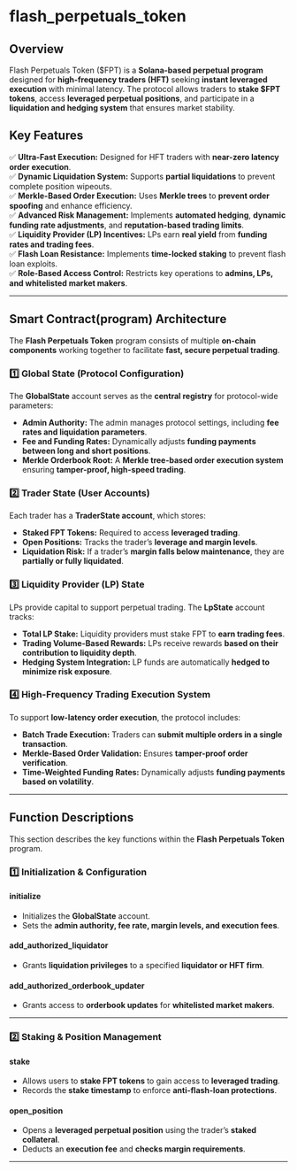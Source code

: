 # flash_perpetuals_token

## **Overview**
Flash Perpetuals Token ($FPT) is a **Solana-based perpetual program** designed for **high-frequency traders (HFT)** seeking **instant leveraged execution** with minimal latency. The protocol allows traders to **stake $FPT tokens**, access **leveraged perpetual positions**, and participate in a **liquidation and hedging system** that ensures market stability.

## **Key Features**
✅ **Ultra-Fast Execution:** Designed for HFT traders with **near-zero latency order execution**.  
✅ **Dynamic Liquidation System:** Supports **partial liquidations** to prevent complete position wipeouts.  
✅ **Merkle-Based Order Execution:** Uses **Merkle trees** to **prevent order spoofing** and enhance efficiency.  
✅ **Advanced Risk Management:** Implements **automated hedging**, **dynamic funding rate adjustments**, and **reputation-based trading limits**.  
✅ **Liquidity Provider (LP) Incentives:** LPs earn **real yield** from **funding rates and trading fees**.  
✅ **Flash Loan Resistance:** Implements **time-locked staking** to prevent flash loan exploits.  
✅ **Role-Based Access Control:** Restricts key operations to **admins, LPs, and whitelisted market makers**.  

---

## **Smart Contract(program) Architecture**
The **Flash Perpetuals Token** program consists of multiple **on-chain components** working together to facilitate **fast, secure perpetual trading**.

### **1️⃣ Global State (Protocol Configuration)**
The **GlobalState** account serves as the **central registry** for protocol-wide parameters:
- **Admin Authority:** The admin manages protocol settings, including **fee rates and liquidation parameters**.
- **Fee and Funding Rates:** Dynamically adjusts **funding payments between long and short positions**.
- **Merkle Orderbook Root:** A **Merkle tree-based order execution system** ensuring **tamper-proof, high-speed trading**.

### **2️⃣ Trader State (User Accounts)**
Each trader has a **TraderState account**, which stores:
- **Staked FPT Tokens:** Required to access **leveraged trading**.
- **Open Positions:** Tracks the trader’s **leverage and margin levels**.
- **Liquidation Risk:** If a trader’s **margin falls below maintenance**, they are **partially or fully liquidated**.

### **3️⃣ Liquidity Provider (LP) State**
LPs provide capital to support perpetual trading. The **LpState** account tracks:
- **Total LP Stake:** Liquidity providers must stake FPT to **earn trading fees**.
- **Trading Volume-Based Rewards:** LPs receive rewards **based on their contribution to liquidity depth**.
- **Hedging System Integration:** LP funds are automatically **hedged to minimize risk exposure**.

### **4️⃣ High-Frequency Trading Execution System**
To support **low-latency order execution**, the protocol includes:
- **Batch Trade Execution:** Traders can **submit multiple orders in a single transaction**.
- **Merkle-Based Order Validation:** Ensures **tamper-proof order verification**.
- **Time-Weighted Funding Rates:** Dynamically adjusts **funding payments based on volatility**.

---


## **Function Descriptions**
This section describes the key functions within the **Flash Perpetuals Token** program.

### **1️⃣ Initialization & Configuration**
#### **initialize**
- Initializes the **GlobalState** account.
- Sets the **admin authority, fee rate, margin levels, and execution fees**.

#### **add_authorized_liquidator**
- Grants **liquidation privileges** to a specified **liquidator or HFT firm**.

#### **add_authorized_orderbook_updater**
- Grants access to **orderbook updates** for **whitelisted market makers**.

---

### **2️⃣ Staking & Position Management**
#### **stake**
- Allows users to **stake FPT tokens** to gain access to **leveraged trading**.
- Records the **stake timestamp** to enforce **anti-flash-loan protections**.

#### **open_position**
- Opens a **leveraged perpetual position** using the trader’s **staked collateral**.
- Deducts an **execution fee** and **checks margin requirements**.

---

